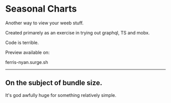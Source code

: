 # Seasonal Charts

Another way to view your weeb stuff.

Created primarely as an exercise in trying out graphql, TS and mobx.

Code is terrible.

Preview available on:

ferris-nyan.surge.sh

---

## On the subject of bundle size.
It's god awfully huge for something relatively simple. 
